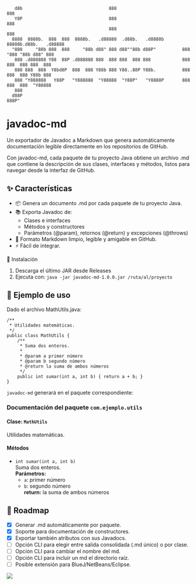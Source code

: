```                                                                                                                                                                    
   d8b                                 888                                            888 
   Y8P                                 888                                            888 
                                       888                                            888 
  8888  8888b.  888  888  8888b.   .d88888  .d88b.   .d8888b       88888b.d88b.   .d88888 
  "888     "88b 888  888     "88b d88" 888 d88""88b d88P"          888 "888 "88b d88" 888 
   888 .d888888 Y88  88P .d888888 888  888 888  888 888            888  888  888 888  888 
   888 888  888  Y8bd8P  888  888 Y88b 888 Y88..88P Y88b.          888  888  888 Y88b 888 
   888 "Y888888   Y88P   "Y888888  "Y88888  "Y88P"   "Y8888P       888  888  888  "Y88888 
   888                                                                                    
  d88P                                                                                    
888P"                                                                                     
```

# javadoc-md
Un exportador de Javadoc a Markdown que genera automáticamente documentación legible directamente en los repositorios de GitHub.

Con javadoc-md, cada paquete de tu proyecto Java obtiene un archivo .md que contiene la descripción de sus clases, interfaces y métodos, listos para navegar desde la interfaz de GitHub.

## ✨ Características

  * 📦 Genera un documento .md por cada paquete de tu proyecto Java.
  * 📚 Exporta Javadoc de:
      * Clases e interfaces
      * Métodos y constructores
      * Parámetros (@param), retornos (@return) y excepciones (@throws)
  * 📝 Formato Markdown limpio, legible y amigable en GitHub.
  * ⚡ Fácil de integrar.

🚀 Instalación

1. Descarga el último JAR desde Releases
1. Ejecuta con: `java -jar javadoc-md-1.0.0.jar /ruta/al/proyecto`

## 📖 Ejemplo de uso
Dado el archivo MathUtils.java:

    /**
     * Utilidades matemáticas.
     */
    public class MathUtils {
        /**
         * Suma dos enteros.
         *
         * @param a primer número
         * @param b segundo número
         * @return la suma de ambos números
         */
        public int sumar(int a, int b) { return a + b; }
    }

`javadoc-md` generará en el paquete correspondiente:

### Documentación del paquete `com.ejemplo.utils`

#### Clase: `MathUtils`
Utilidades matemáticas.

#### Métodos
- `int sumar(int a, int b)`  
  Suma dos enteros.  
  **Parámetros:**  
  - `a`: primer número  
  - `b`: segundo número  
  **return:** la suma de ambos números  

## 🧭 Roadmap
  * [x] Generar .md automáticamente por paquete.
  * [x] Soporte para documentación de constructores.
  * [x] Exportar también atributos con sus Javadocs.
  * [ ] Opción CLI para elegir entre salida consolidada (.md único) o por clase.
  * [ ] Opción CLI para cambiar el nombre del md.
  * [ ] Opción CLI para incluir un md el directorio raíz.
  * [ ] Posible extensión para BlueJ/NetBeans/Eclipse.

![](cat.webp)
